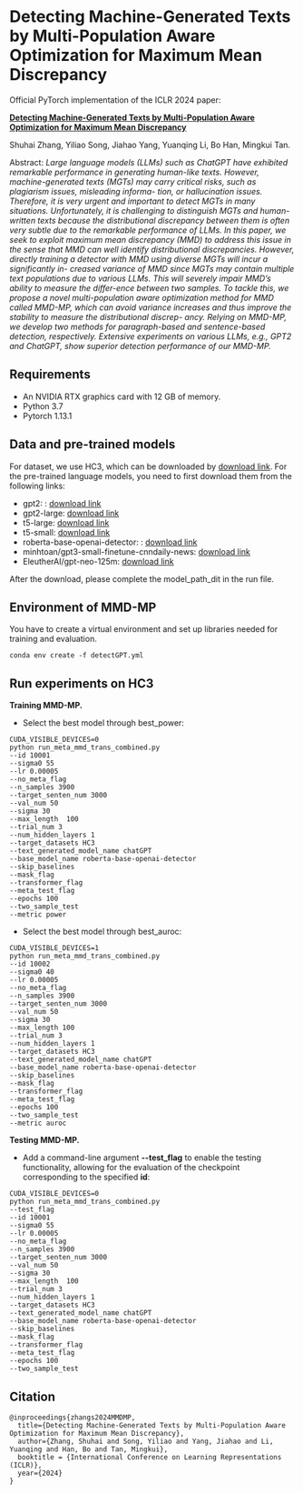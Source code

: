 # Detecting Machine-Generated Texts by Multi-Population Aware Optimization for Maximum Mean Discrepancy


Official PyTorch implementation of the ICLR 2024 paper:

<!-- **Detecting Machine-Generated Texts by Multi-Population Aware Optimization for Maximum Mean Discrepancy** -->
**[Detecting Machine-Generated Texts by Multi-Population Aware Optimization for Maximum Mean Discrepancy](https://openreview.net/forum?id=3fEKavFsnv)**

Shuhai Zhang, Yiliao Song, Jiahao Yang, Yuanqing Li, Bo Han, Mingkui Tan.

Abstract: *Large language models (LLMs) such as ChatGPT have exhibited remarkable performance in generating human-like texts. However, machine-generated texts (MGTs) may carry critical risks, such as plagiarism issues, misleading informa- tion, or hallucination issues. Therefore, it is very urgent and important to detect MGTs in many situations. Unfortunately, it is challenging to distinguish MGTs and human-written texts because the distributional discrepancy between them is often very subtle due to the remarkable performance of LLMs. In this paper, we seek to exploit maximum mean discrepancy (MMD) to address this issue in the sense that MMD can well identify distributional discrepancies. However, directly training a detector with MMD using diverse MGTs will incur a significantly in- creased variance of MMD since MGTs may contain multiple text populations due to various LLMs. This will severely impair MMD’s ability to measure the differ-ence between two samples. To tackle this, we propose a novel multi-population aware optimization method for MMD called MMD-MP, which can avoid variance increases and thus improve the stability to measure the distributional discrep- ancy. Relying on MMD-MP, we develop two methods for paragraph-based and sentence-based detection, respectively. Extensive experiments on various LLMs, e.g., GPT2 and ChatGPT, show superior detection performance of our MMD-MP.*

## Requirements

- An NVIDIA RTX graphics card with 12 GB of memory.
- Python 3.7
- Pytorch 1.13.1

## Data and pre-trained models

For dataset, we use HC3, which can be downloaded by [download link](https://huggingface.co/datasets/Hello-SimpleAI/HC3). 
For the pre-trained language models, you need to first download them from the following links:
<!-- For data, here we did not put in all the baselines and data sets, only HC3 was selected.Use the fromPretrain method of transformers to load the HC3 data set. -->



- gpt2: : [download link](https://drive.google.com/file/d/16_-Ahc6ImZV5ClUc0vM5Iivf8OJ1VSif/view?usp=sharing)
- gpt2-large:  [download link](https://huggingface.co/openai-community/gpt2-large/tree/main)
- t5-large:  [download link](https://huggingface.co/t5-large)
- t5-small:  [download link](https://huggingface.co/t5-small)
- roberta-base-openai-detector: : [download link](https://huggingface.co/roberta-base-openai-detector/tree/main)
- minhtoan/gpt3-small-finetune-cnndaily-news: [download link](https://huggingface.co/minhtoan/gpt3-small-finetune-cnndaily-news/tree/main)
- EleutherAI/gpt-neo-125m: [download link](https://huggingface.co/EleutherAI/gpt-neo-125m/tree/main)


After the download, please complete the model_path_dit in the run file.

## Environment of MMD-MP
You have to create a virtual environment and set up libraries needed for training and evaluation.
```
conda env create -f detectGPT.yml
```

## Run experiments on HC3

**Training MMD-MP.**

- Select the best model through best_power:

<!-- # generate nature samples -->
```
CUDA_VISIBLE_DEVICES=0 
python run_meta_mmd_trans_combined.py 
--id 10001 
--sigma0 55 
--lr 0.00005  
--no_meta_flag   
--n_samples 3900 
--target_senten_num 3000 
--val_num 50 
--sigma 30 
--max_length  100 
--trial_num 3 
--num_hidden_layers 1 
--target_datasets HC3 
--text_generated_model_name chatGPT 
--base_model_name roberta-base-openai-detector 
--skip_baselines 
--mask_flag 
--transformer_flag 
--meta_test_flag 
--epochs 100 
--two_sample_test
--metric power
```

- Select the best model through best_auroc:
```
CUDA_VISIBLE_DEVICES=1 
python run_meta_mmd_trans_combined.py 
--id 10002 
--sigma0 40 
--lr 0.00005  
--no_meta_flag   
--n_samples 3900 
--target_senten_num 3000 
--val_num 50 
--sigma 30 
--max_length 100 
--trial_num 3 
--num_hidden_layers 1 
--target_datasets HC3 
--text_generated_model_name chatGPT 
--base_model_name roberta-base-openai-detector 
--skip_baselines 
--mask_flag 
--transformer_flag 
--meta_test_flag 
--epochs 100 
--two_sample_test
--metric auroc
```

**Testing MMD-MP.**
- Add a command-line argument **--test_flag** to enable the testing functionality, allowing for the evaluation of the checkpoint corresponding to the specified **id**:

```
CUDA_VISIBLE_DEVICES=0 
python run_meta_mmd_trans_combined.py 
--test_flag
--id 10001 
--sigma0 55 
--lr 0.00005  
--no_meta_flag   
--n_samples 3900 
--target_senten_num 3000 
--val_num 50 
--sigma 30 
--max_length  100 
--trial_num 3 
--num_hidden_layers 1 
--target_datasets HC3 
--text_generated_model_name chatGPT 
--base_model_name roberta-base-openai-detector 
--skip_baselines 
--mask_flag 
--transformer_flag 
--meta_test_flag 
--epochs 100 
--two_sample_test
```

<!-- Training process and result records in ./two_sample_test/HC3-roberta-base-openai-detector/ id -->
## Citation


```
@inproceedings{zhangs2024MMDMP,
  title={Detecting Machine-Generated Texts by Multi-Population Aware Optimization for Maximum Mean Discrepancy},
  author={Zhang, Shuhai and Song, Yiliao and Yang, Jiahao and Li, Yuanqing and Han, Bo and Tan, Mingkui},
  booktitle = {International Conference on Learning Representations (ICLR)},
  year={2024}
}
```
